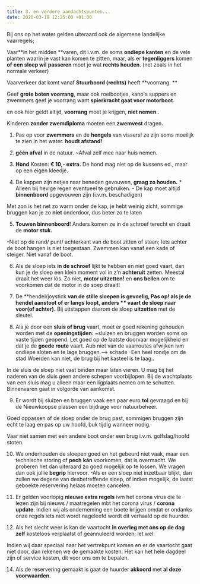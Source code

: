 ```yaml
---
title: 3. en verdere aandachtspunten...
date: 2020-03-18 12:25:00 +01:00
---
```


Bij ons op het water gelden uiteraard ook de algemene landelijke vaarregels;

Vaar**in het midden **varen, dit i.v.m. de soms **ondiepe kanten** en de vele planten waarin je vast kan komen te zitten, maar, als er **tegenliggers** komen **of** **een sloep wil** **passeren** moet je wat **rechts houden**. (net zoals in het normale verkeer)

Vaarverkeer dat komt vanaf **Stuurboord (rechts)** heeft **voorrang. **

Geef **grote boten voorrang**, maar ook roeibootjes, kano's suppers en zwemmers geef je voorrang want **spierkracht gaat voor motorboot**.

en ook hier geldt altijd, **voorrang** moet je krijgen, **niet nemen**..

Kinderen **zonder zwemdiploma** moeten een **zwemvest** dragen.

1) Pas op voor **zwemmers** en de **hengels** van vissers! ze zijn soms moeilijk te zien in het water. **houdt afstand!** 

2) **géén afval** in de natuur.  ~Afval zelf mee naar huis nemen.

3) **Hond** Kosten: **€ 10,- extra.** De hond mag niet op de kussens ed., maar op een eigen kleedje. 

4) De kappen zijn netjes naar beneden gevouwen, **graag zo houden.**  * Alleen bij hevige regen eventueel te gebruiken. - De kap moet altijd **binnenboord** opgevouwen zijn (i.v.m. beschadigen)

Met zon is het net zo warm onder de kap, je hebt weinig zicht,  sommige bruggen kan je zo **niet** onderdoor, dus beter zo te laten

5) **Touwen binnenboord**! Anders komen ze in de schroef terecht en draait de **motor stuk.**

-Niet op de rand/ punt/ achterkant van de boot zitten of staan; Iets achter de boot hangen is niet toegestaan. Zwemmen kan vanaf een kade of steiger. Niet vanaf de boot.

6) Als de sloep iets **in de schroef** lijkt te hebben en niet goed vaart, dan kun je de sloep een klein moment vol in z’n **achteruit** zetten. Meestal draait het weer los. Zo niet, **motor uitzetten!** en **ons bellen** om te voorkomen dat de motor in de soep draait!

7) De **hendel/joystick **van de stille sloepen is gevoelig, Pas op! als je de hendel **aanstoot** of er langs loopt, anders ** vaart de sloep naar voor(of achter).**
Bij uitstappen daarom de sloep **uitzetten** met de sleutel.

8) Als je door een **sluis of brug** vaart, moet er goed rekening gehouden worden met de **openingstijden**:   ~sluizen en bruggen worden soms op vaste tijden geopend. Let goed op de laatste doorvaar mogelijkheid en dat je de **goede route** vaart.
Aub niet van de vaarroutes afwijken ivm ondiepe sloten en te lage bruggen.--> schade
-Een heel rondje om de stad Woerden kan niet, de brug bij het kasteel is te laag..

In de sluis de sloep niet vast binden maar laten vieren.
U mag bij het naderen van de sluis geen andere schepen voorbijlopen. Bij de wachtplaats van een sluis mag u alleen maar een ligplaats nemen om te schutten. Binnenvaren gaat in volgorde van aankomst.

9) Er wordt bij sluizen en bruggen vaak een paar euro **tol** gevraagd en bij de Nieuwkoopse plassen een bijdrage voor natuurbeheer.

Goed oppassen of de sloep onder de brug past, sommigen bruggen zijn echt te laag en pas op uw hoofd, buk tijdig wanneer nodig.
 
Vaar niet samen met een andere boot onder een brug i.v.m. golfslag/hoofd stoten.

10) We onderhouden de sloepen goed en het gebeurd niet vaak, maar een technische storing of **pech** **kán** voorkomen, dat is overmacht. We proberen het dan uiteraard zo goed mogelijk op te lossen. We vragen dan ook jullie **begrip** hiervoor. 
-Als er een sloep niet inzetbaar blijkt, dan zullen we degene van desbetreffende sloep, of indien mogelijk, de laatst geboekte reservering helaas moeten cancelen.

11) Er gelden voorlopig **nieuwe extra regels** ivm het corona virus die te lezen zijn bij nieuws / maatregelen mbt het corona virus / **corona update**. Indien wij als onderneming een boete krijgen omdat er ondanks onze regels iets niet wordt nageleefd wordt dit verhaald op de huurder.

13) Als het slecht weer is kan de vaartocht **in overleg met ons op de dag zelf** kosteloos verplaatst of geannuleerd worden; 
let wel:

Indien wij daar speciaal naar het vertrekpunt komen en er de vaartocht gaat niet door, dan rekenen we de gemaakte kosten. Het kan het hele dagdeel zijn of service kosten, dit voor ons om te bepalen.

14) Als de reservering gemaakt is gaat de huurder **akkoord** met **al deze voorwaarden.**
